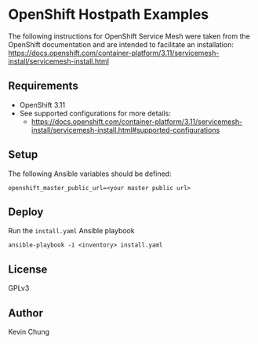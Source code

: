OpenShift Hostpath Examples
===========================

The following instructions for OpenShift Service Mesh were taken from the OpenShift documentation and are intended to facilitate an installation:
https://docs.openshift.com/container-platform/3.11/servicemesh-install/servicemesh-install.html

Requirements
------------

* OpenShift 3.11
* See supported configurations for more details:
  - https://docs.openshift.com/container-platform/3.11/servicemesh-install/servicemesh-install.html#supported-configurations

Setup
-----

The following Ansible variables should be defined:

```
openshift_master_public_url=<your master public url>
```

Deploy
------

Run the `install.yaml` Ansible playbook

```
ansible-playbook -i <inventory> install.yaml
```

License
-------

GPLv3

Author
------

Kevin Chung
